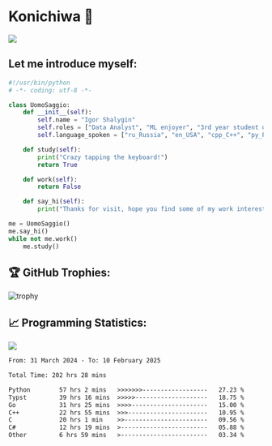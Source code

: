# Konichiwa 👋
![](https://komarev.com/ghpvc/?username=IgorFandre&color=brightgreen)

## Let me introduce myself:
```py
#!/usr/bin/python
# -*- coding: utf-8 -*-

class UomoSaggio:
    def __init__(self):
        self.name = "Igor Shalygin"
        self.roles = ["Data Analyst", "ML enjoyer", "3rd year student of MIPT"]
        self.language_spoken = ["ru_Russia", "en_USA", "cpp_C++", "py_Python", "go_Golang"]

    def study(self):
        print("Crazy tapping the keyboard!")
        return True

    def work(self):
        return False

    def say_hi(self):
        print("Thanks for visit, hope you find some of my work interesting.")

me = UomoSaggio()
me.say_hi()
while not me.work()
    me.study()
```

## 🏆 GitHub Trophies:
![trophy](https://github-profile-trophy.vercel.app/?username=IgorFandre&title=MultiLanguage,Repositories,Commits,Experience,PullRequest,Reviews)

## 📈 Programming Statistics:

![](https://github-profile-summary-cards.vercel.app/api/cards/profile-details?username=IgorFandre&theme=solarized_dark)

<!--START_SECTION:waka-->

```txt
From: 31 March 2024 - To: 10 February 2025

Total Time: 202 hrs 28 mins

Python        57 hrs 2 mins   >>>>>>>------------------   27.23 %
Typst         39 hrs 16 mins  >>>>>--------------------   18.75 %
Go            31 hrs 25 mins  >>>>---------------------   15.00 %
C++           22 hrs 55 mins  >>>----------------------   10.95 %
C             20 hrs 1 min    >>-----------------------   09.56 %
C#            12 hrs 19 mins  >------------------------   05.88 %
Other         6 hrs 59 mins   >------------------------   03.34 %
```

<!--END_SECTION:waka-->

